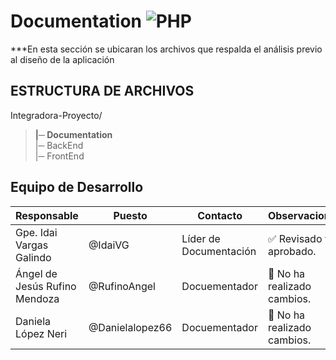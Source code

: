 # Documentation ![PHP](https://img.shields.io/badge/Markdown-000000?styke=for-the-bodge&logo=markdown&logoColor=white)
***En esta sección se ubicaran los archivos que respalda el análisis previo al diseño de la aplicación

## **ESTRUCTURA DE ARCHIVOS**

Integradora-Proyecto/<br>
>**|─ Documentation** <br>
>|─ BackEnd<br>
>|─ FrontEnd <br>


## Equipo de Desarrollo
| Responsable | Puesto | Contacto | Observaciones |
|-------------|--------|----------|---------------|
|Gpe. Idai Vargas Galindo|@IdaiVG|Líder de Documentación|✅ Revisado y aprobado.|
|Ángel de Jesús Rufino Mendoza|@RufinoAngel|Docuementador|🫥 No ha realizado cambios.|
|Daniela López Neri|@Danielalopez66|Docuementador|🫥 No ha realizado cambios.|
